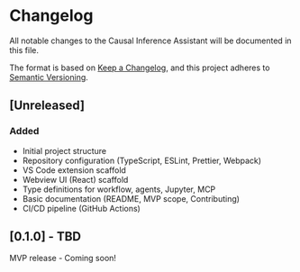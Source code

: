 # Changelog

All notable changes to the Causal Inference Assistant will be documented in this file.

The format is based on [Keep a Changelog](https://keepachangelog.com/en/1.0.0/),
and this project adheres to [Semantic Versioning](https://semver.org/spec/v2.0.0.html).

## [Unreleased]

### Added
- Initial project structure
- Repository configuration (TypeScript, ESLint, Prettier, Webpack)
- VS Code extension scaffold
- Webview UI (React) scaffold
- Type definitions for workflow, agents, Jupyter, MCP
- Basic documentation (README, MVP scope, Contributing)
- CI/CD pipeline (GitHub Actions)

## [0.1.0] - TBD

MVP release - Coming soon!
